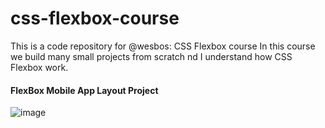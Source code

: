 # css-flexbox-course
This is a code repository for @wesbos: CSS Flexbox course 
In this course we build many small projects from scratch  nd I understand how CSS Flexbox work.


#### FlexBox Mobile App Layout Project 

![image](https://user-images.githubusercontent.com/51326421/103329380-2109c800-4a8f-11eb-8ce7-c85fc063179a.png)
